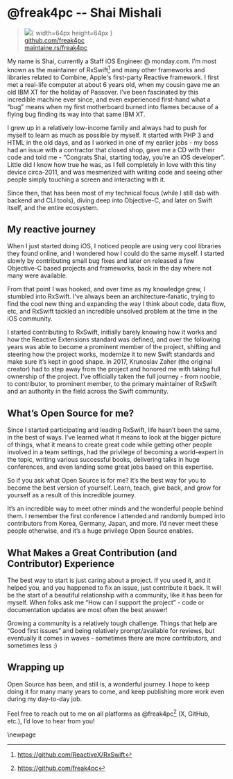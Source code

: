 # @freak4pc -- Shai Mishali

> ![](https://github.com/freak4pc.png){ width=64px height=64px }  
> [github.com/freak4pc](https://github.com/freak4pc)  
> [maintaine.rs/freak4pc](https://maintaine.rs/freak4pc)

My name is Shai, currently a Staff iOS Engineer @ monday.com. I’m most known as the maintainer of RxSwift[^128] and many other frameworks and libraries related to Combine, Apple's first-party Reactive framework. I first met a real-life computer at about 6 years old, when my cousin gave me an old IBM XT for the holiday of Passover. I’ve been fascinated by this incredible machine ever since, and even experienced first-hand what a “bug” means when my first motherboard burned into flames because of a flying bug finding its way into that same IBM XT.

I grew up in a relatively low-income family and always had to push for myself to learn as much as possible by myself. It started with PHP 3 and HTML in the old days, and as I worked in one of my earlier jobs - my boss had an issue with a contractor that closed shop, gave me a CD with their code and told me - “Congrats Shai, starting today, you’re an iOS developer”. Little did I know how true he was, as I fell completely in love with this tiny device circa-2011, and was mesmerized with writing code and seeing other people simply touching a screen and interacting with it.

Since then, that has been most of my technical focus (while I still dab with backend and CLI tools), diving deep into Objective-C, and later on Swift itself, and the entire ecosystem.

## My reactive journey

When I just started doing iOS, I noticed people are using very cool libraries they found online, and I wondered how I could do the same myself. I started slowly by contributing small bug fixes and later on released a few Objective-C based projects and frameworks, back in the day where not many were available.

From that point I was hooked, and over time as my knowledge grew, I stumbled into RxSwift. I’ve always been an architecture-fanatic, trying to find the cool new thing and expanding the way I think about code, data flow, etc, and RxSwift tackled an incredible unsolved problem at the time in the iOS community.

I started contributing to RxSwift, initially barely knowing how it works and how the Reactive Extensions standard was defined, and over the following years was able to become a prominent member of the project, shifting and steering how the project works, modernize it to new Swift standards and make sure it’s kept in good shape. In 2017, Krunoslav Zaher (the original creator) had to step away from the project and honored me with taking full ownership of the project. I’ve officially taken the full journey - from noobie, to contributor, to prominent member, to the primary maintainer of RxSwift and an authority in the field across the Swift community.

## What’s Open Source for me?

Since I started participating and leading RxSwift, life hasn’t been the same, in the best of ways. I’ve learned what it means to look at the bigger picture of things, what it means to create great code while getting other people involved in a team settings, had the privilege of becoming a world-expert in the topic, writing various successful books, delivering talks in huge conferences, and even landing some great jobs based on this expertise.

So if you ask what Open Source is for me? It’s the best way for you to become the best version of yourself. Learn, teach, give back, and grow for yourself as a result of this incredible journey.

It’s an incredible way to meet other minds and the wonderful people behind them. I remember the first conference I attended and randomly bumped into contributors from Korea, Germany, Japan, and more. I’d never meet these people otherwise, and it’s a huge privilege Open Source enables.

## What Makes a Great Contribution (and Contributor) Experience

The best way to start is just caring about a project. If you used it, and it helped you, and you happened to fix an issue, just contribute it back. It will be the start of a beautiful relationship with a community, like it has been for myself. When folks ask me “How can I support the project” - code or documentation updates are most often the best answer!

Growing a community is a relatively tough challenge. Things that help are “Good first issues” and being relatively prompt/available for reviews, but eventually it comes in waves - sometimes there are more contributors, and sometimes less :)

## Wrapping up

Open Source has been, and still is, a wonderful journey. I hope to keep doing it for many many years to come, and keep publishing more work even during my day-to-day job.

Feel free to reach out to me on all platforms as \@freak4pc[^129] (X, GitHub, etc.), I’d love to hear from you!

\newpage


[^128]: https://github.com/ReactiveX/RxSwift
[^129]: https://github.com/freak4pc
